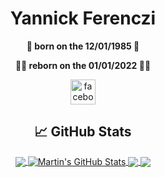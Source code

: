 <div align="center">

# Yannick Ferenczi

**🐥 born on the 12/01/1985 🐥**

**👨‍💻 reborn on the 01/01/2022 👨‍💻**

<img src="https://www.vectorlogo.zone/logos/facebook/facebook-official.svg" alt="facebook" width="40" height="40"/>

  ## &#x1f4c8; GitHub Stats

<a href="https://github.com/yannickferenczi/yannickferenczi">
  <img align="center" src="https://github-readme-stats.vercel.app/api/top-langs/?username=yannickferenczi&hide=java,html,tex&title_color=ffffff&text_color=c9cacc&icon_color=2bbc8a&bg_color=1d1f21&langs_count=3" />
</a>
<a href="https://github.com/yannickferenczi/yannickferenczi">
  <img align="center" src="https://github-readme-stats.vercel.app/api?username=yannickferenczi&show_icons=true&line_height=27&count_private=true&title_color=ffffff&text_color=c9cacc&icon_color=2bbc8a&bg_color=1d1f21" alt="Martin's GitHub Stats" />
</a>

<a href="https://github.com/yannickferenczi/tile-loader">
  <img align="center" src="https://github-readme-stats.vercel.app/api/pin/?username=yannickferenczi&repo=tile-loader&title_color=ffffff&text_color=c9cacc&icon_color=2bbc8a&bg_color=1d1f21" />
</a>


<a href="https://github.com/yannickferenczi/toggle-switch-testing">
  <img align="center" src="https://github-readme-stats.vercel.app/api/pin/?username=yannickferenczi&repo=toggle-switch-testing&title_color=ffffff&text_color=c9cacc&icon_color=2bbc8a&bg_color=1d1f21" />
</a>    
